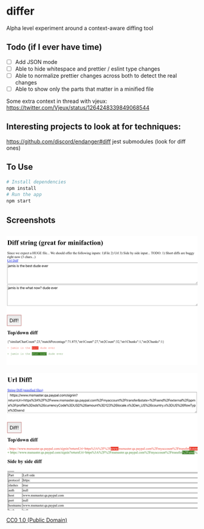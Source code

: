 # differ

Alpha level experiment around a context-aware diffing tool

## Todo (if I ever have time)
- [ ] Add JSON mode
- [ ] Able to hide whitespace and prettier / eslint type changes
- [ ] Able to normalize prettier changes across both to detect the real changes
- [ ] Able to show only the parts that matter in a minified file

Some extra context in thread with vjeux: https://twitter.com/Vjeux/status/1264248339849068544

## Interesting projects to look at for techniques:
https://github.com/discord/endanger#diff
jest submodules (look for diff ones)


## To Use


```bash
# Install dependencies
npm install
# Run the app
npm start
```


## Screenshots
![](images/diff_string.png)
---
![](images/diff_url.png)

[CC0 1.0 (Public Domain)](LICENSE.md)
